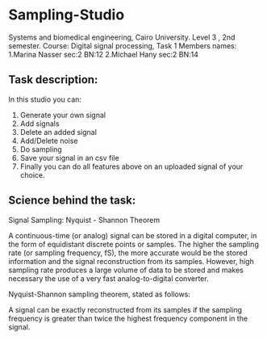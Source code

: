 # Sampling-Studio

Systems and biomedical engineering, Cairo University.
Level 3 , 2nd semester.
Course: Digital signal processing, Task 1
Members names:
    1.Marina Nasser sec:2 BN:12
    2.Michael Hany  sec:2 BN:14


## Task description:
In this studio you can:
  1. Generate your own signal
  2. Add signals  
  3. Delete an added signal 
  4. Add/Delete noise
  5. Do sampling
  6. Save your signal in an csv file
  7. Finally you can do all features above on an uploaded signal of your choice.


## Science behind the task:

Signal Sampling: Nyquist - Shannon Theorem

   A continuous-time (or analog) signal can be stored in a digital computer, in the form of equidistant discrete points or samples. The higher the sampling rate (or sampling frequency, fS), the more accurate would be the stored information and the signal reconstruction from its samples. However, high sampling rate produces a large volume of data to be stored and makes necessary the use of a very fast analog-to-digital converter.

Nyquist-Shannon sampling theorem, stated as follows:

   A signal can be exactly reconstructed from its samples if the sampling frequency is greater than twice the highest frequency component in the signal.



